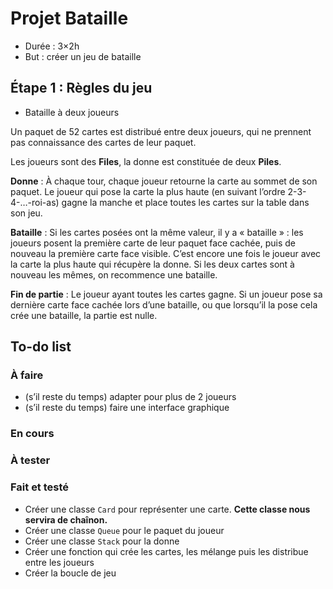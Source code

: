# Projet Bataille
* Durée&nbsp;: 3×2h
* But&nbsp;: créer un jeu de bataille

## Étape 1&nbsp;: Règles du jeu
* Bataille à deux joueurs

Un paquet de 52 cartes est distribué entre deux joueurs, qui ne prennent
pas connaissance des cartes de leur paquet.

Les joueurs sont des **Files**, la donne est constituée de deux **Piles**.

**Donne**&nbsp;: À chaque tour, chaque joueur retourne la carte au sommet de son
paquet. Le joueur qui pose la carte la plus haute (en suivant l’ordre 2-3-4-…-roi-as)
gagne la manche et place toutes les cartes sur la table dans son jeu.

**Bataille**&nbsp;: Si les cartes posées ont la même valeur, il y a
«&nbsp;bataille&nbsp;»&nbsp;: les joueurs posent la première carte de leur paquet
face cachée, puis de nouveau la première carte face visible. C’est encore une fois
le joueur avec la carte la plus haute qui récupère la donne. Si les deux cartes sont
à nouveau les mêmes, on recommence une bataille.

**Fin de partie**&nbsp;: Le joueur ayant toutes les cartes gagne. Si un joueur pose
sa dernière carte face cachée lors d’une bataille, ou que lorsqu’il la pose cela crée
une bataille, la partie est nulle.

## To-do list
### À faire
* (s’il reste du temps) adapter pour plus de 2 joueurs
* (s’il reste du temps) faire une interface graphique

### En cours

### À tester

### Fait et testé
* Créer une classe `Card` pour représenter une carte. **Cette classe nous servira de chaînon.**
* Créer une classe `Queue` pour le paquet du joueur
* Créer une classe `Stack` pour la donne
* Créer une fonction qui crée les cartes, les mélange puis les distribue entre les joueurs
* Créer la boucle de jeu
